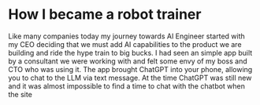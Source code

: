 
# How I became a robot trainer

Like many companies today my journey towards AI Engineer started with my CEO deciding that we must add AI capabilities to the product we are building and ride the hype train to big bucks. I had seen an simple app built by a consultant we were working with and felt some envy of my boss and CTO who was using it. The app brought ChatGPT into your phone, allowing you to chat to the LLM via text message. At the time ChatGPT was still new and it was almost impossible to find a time to chat with the chatbot when the site   
<!--stackedit_data:
eyJoaXN0b3J5IjpbMjQ4MTEzMzk0XX0=
-->
